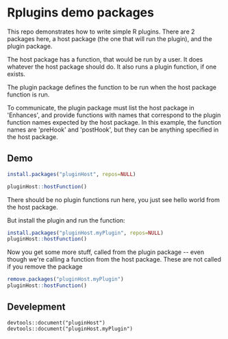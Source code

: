# Rplugins demo packages

This repo demonstrates how to write simple R plugins. There are 2 packages here, a host package (the one that will run the plugin), and the plugin package.

The host package has a function, that would be run by a user. It does whatever the host package should do. It also runs a plugin function, if one exists.

The plugin package defines the function to be run when the host package function is run.

To communicate, the plugin package must list the host package in 'Enhances', and provide functions with names that correspond to the plugin function names expected by the host package. In this example, the function names are 'preHook' and 'postHook', but they can be anything specified in the host package.

## Demo

```R
install.packages("pluginHost", repos=NULL)
```

```R
pluginHost::hostFunction()	
```
There should be no plugin functions run here, you just see hello world from the host package.

But install the plugin and run the function:


```R
install.packages("pluginHost.myPlugin", repos=NULL)
pluginHost::hostFunction()
```

Now you get some more stuff, called from the plugin package -- even though we're calling a function from the host package. These are not called if you remove the package


```R
remove.packages("pluginHost.myPlugin")
pluginHost::hostFunction()
```


## Develepment

```
devtools::document("pluginHost")
devtools::document("pluginHost.myPlugin")
```
